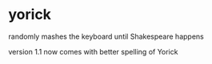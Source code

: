 # yorick
randomly mashes the keyboard until Shakespeare happens

version 1.1 now comes with better spelling of Yorick
